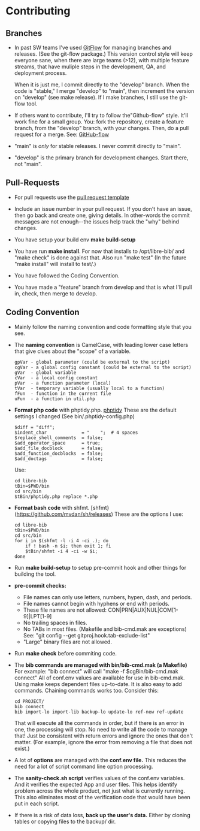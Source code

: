 # Contributing

## Branches

- In past SW teams I've used
  [GitFlow](https://datasift.github.io/gitflow/IntroducingGitFlow.html)
  for managing branches and releases. (See the git-flow package.) This
  version control style will keep everyone sane, when there are large
  teams (>12), with multiple feature streams, that have muliple steps
  in the development, QA, and deployment process.

  When it is just me, I commit directly to the "develop" branch. When
  the code is "stable," I merge "develop" to "main", then increment
  the version on "develop" (see make release). If I make branches, I
  still use the git-flow tool.

- If others want to contribute, I'll try to follow the"Github-flow"
  style. It'll work fine for a small group. You: fork the repository,
  create a feature branch, from the "develop" branch, with your
  changes. Then, do a pull request for a merge. See:
  [GitHub-flow](https://docs.github.com/en/get-started/quickstart/github-flow)

- "main" is *only* for stable releases. I never commit directly to "main".

- "develop" is the primary branch for development changes. Start there,
  not "main".

## Pull-Requests

- For pull requests use the [pull request
  template](.github/pull_request_template.md)

* Include an issue number in your pull request.  If you don't have an
  issue, then go back and create one, giving details. In other-words
  the commit messages are not enough--the issues help track the "why"
  behind changes.

* You have setup your build env **make build-setup**

* You have run **make install**. For now that installs to
  /opt/libre-bib/ and "make check" is done against that. Also run
  "make test" (In the future "make install" will install to test/.)

* You have followed the Coding Convention.

* You have made a "feature" branch from develop and that is what I'll
  pull in, check, then merge to develop.

## Coding Convention

- Mainly follow the naming convention and code formatting style that
  you see.

- The **naming convention** is CamelCase, with leading lower case letters
  that give clues about the "scope" of a variable.

  ```
  gpVar - global parameter (could be external to the script)
  cgVar - a global config constant (could be external to the script)
  gVar  - global variable
  cVar  - a local config constant
  pVar  - a function parameter (local)
  tVar  - temporary variable (usually local to a function)
  fFun  - function in the current file
  uFun  - a function in util.php
  ```

- **Format php code** with phptidy.php.
  [phptidy](https://github.com/cmrcx/phptidy) These are the default
  settings I changed (See bin/.phptidy-config.php)

  ```
  $diff = "diff";
  $indent_char             = "    ";  # 4 spaces
  $replace_shell_comments  = false;
  $add_operator_space      = true;
  $add_file_docblock       = false;
  $add_function_docblocks  = false;
  $add_doctags             = false;
  ```

  Use:

  ```
  cd libre-bib
  tBin=$PWD/bin
  cd src/bin
  $tBin/phptidy.php replace *.php
  ```

- **Format bash code** with
  shfmt. [shfmt}(https://github.com/mvdan/sh/releases) These are the
  options I use:

  ```
  cd libre-bib
  tBin=$PWD/bin
  cd src/bin
  for i in $(shfmt -l -i 4 -ci .); do
      if ! bash -n $i; then exit 1; fi
      $tBin/shfmt -i 4 -ci -w $i;
  done
  ```

- Run **make build-setup** to setup pre-commit hook and other things for
  building the tool.

- **pre-commit checks:**
  - File names can only use letters, numbers, hypen, dash, and periods.
  - File names cannot begin with hyphens or end with periods.
  - These file names are not allowed: CON|PRN|AUX|NUL|COM[1-9]|LPT[1-9]
  - No trailing spaces in files.
  - No TABs in most files. (Makefile and bib-cmd.mak are exceptions)
    See: "git config --get gitproj.hook.tab-exclude-list"
  - "Large" binary files are not allowed.

- Run **make check** before commiting code.

- The **bib commands are managed with bin/bib-cmd.mak (a Makefile)**
  For example: "bib connect" will call "make -f $cgBin/bib-cmd.mak
  connect" All of conf.env values are available for use in
  bib-cmd.mak.  Using make keeps dependent files up-to-date. It is
  also easy to add commands. Chaining commands works too. Consider
  this:

  ```
  cd PROJECT/
  bib connect
  bib import-lo import-lib backup-lo update-lo ref-new ref-update
  ```

  That will execute all the commands in order, but if there is an
  error in one, the processing will stop. No need to write all the
  code to manage that! Just be consistent with return errors and
  ignore the ones that don't matter. (For example, ignore the error
  from removing a file that does not exist.)

- A lot of **options** are managed with the **conf.env file.** This reduces
  the need for a lot of script command line option processing.

- The **sanity-check.sh script** verifies values of the conf.env
  variables.  And it verifies the expected App and user files. This
  helps identify problem across the whole product, not just what is
  currently running.  This also eliminates most of the verification
  code that would have been put in each script.

- If there is a risk of data loss, **back up the user's data.** Either by
  cloning tables or copying files to the backup/ dir.
